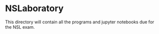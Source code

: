 # NSLaboratory
This directory will contain all the programs and jupyter notebooks due for the NSL exam.
